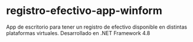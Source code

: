# registro-efectivo-app-winform
App de escritorio para tener un registro de efectivo disponible en distintas plataformas virtuales. Desarrollado en .NET Framework 4.8
